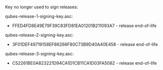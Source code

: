Key no longer used to sign releases:

qubes-release-1-signing-key.asc:
 - FFED4FD8E49E79F39C83FD81EA01201B211093A7 - release end-of-life

qubes-release-2-signing-key.asc:
 - 3F01DEF49719158EF86266F80C73B9D40A40E458 - release end-of-life

qubes-release-3-signing-key.asc:
- C52261BE0A823221D94CA1D1CB11CA1D03FA5082 - release end-of-life
